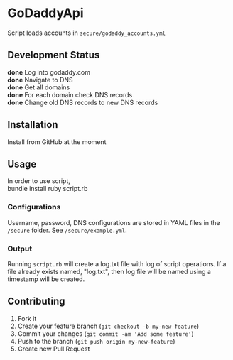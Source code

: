 # GoDaddyApi

Script loads accounts in ````secure/godaddy_accounts.yml````  



## Development Status  
__done__  Log into godaddy.com  
__done__  Navigate to DNS  
__done__  Get all domains  
__done__  For each domain check DNS records  
__done__  Change old DNS records to new DNS records  



## Installation
Install from GitHub at the moment



## Usage

In order to use script,  
		bundle install
		ruby script.rb

### Configurations
Username, password, DNS configurations are stored in YAML files in the ````/secure```` folder. See ````/secure/example.yml````.  
  
### Output   
Running ````script.rb```` will create a log.txt file with log of script operations. 
If a file already exists named, "log.txt", then log file will be named using a timestamp will be created.




## Contributing

1. Fork it
2. Create your feature branch (`git checkout -b my-new-feature`)
3. Commit your changes (`git commit -am 'Add some feature'`)
4. Push to the branch (`git push origin my-new-feature`)
5. Create new Pull Request
